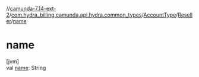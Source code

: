 //[camunda-7.14-ext-2](../../../../index.md)/[com.hydra_billing.camunda.api.hydra.common_types](../../index.md)/[AccountType](../index.md)/[Reseller](index.md)/[name](name.md)

# name

[jvm]\
val [name](name.md): String
